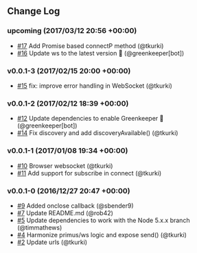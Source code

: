 ## Change Log

### upcoming (2017/03/12 20:56 +00:00)
- [#17](https://github.com/SignalK/signalk-js-client/pull/17) Add Promise based connectP method (@tkurki)
- [#16](https://github.com/SignalK/signalk-js-client/pull/16) Update ws to the latest version 🚀 (@greenkeeper[bot])

### v0.0.1-3 (2017/02/15 20:00 +00:00)
- [#15](https://github.com/SignalK/signalk-js-client/pull/15) fix: improve error handling in WebSocket (@tkurki)

### v0.0.1-2 (2017/02/12 18:39 +00:00)
- [#12](https://github.com/SignalK/signalk-js-client/pull/12) Update dependencies to enable Greenkeeper 🌴 (@greenkeeper[bot])
- [#14](https://github.com/SignalK/signalk-js-client/pull/14) Fix discovery and add discoveryAvailable() (@tkurki)

### v0.0.1-1 (2017/01/08 19:34 +00:00)
- [#10](https://github.com/SignalK/signalk-js-client/pull/10) Browser websocket (@tkurki)
- [#11](https://github.com/SignalK/signalk-js-client/pull/11) Add support for subscribe in connect (@tkurki)

### v0.0.1-0 (2016/12/27 20:47 +00:00)
- [#9](https://github.com/SignalK/signalk-js-client/pull/9) Added onclose callback (@sbender9)
- [#7](https://github.com/SignalK/signalk-js-client/pull/7) Update README.md (@rob42)
- [#5](https://github.com/SignalK/signalk-js-client/pull/5) Update dependencies to work with the Node 5.x.x branch (@timmathews)
- [#4](https://github.com/SignalK/signalk-js-client/pull/4) Harmonize primus/ws logic and expose send() (@tkurki)
- [#2](https://github.com/SignalK/signalk-js-client/pull/2) Update urls (@tkurki)